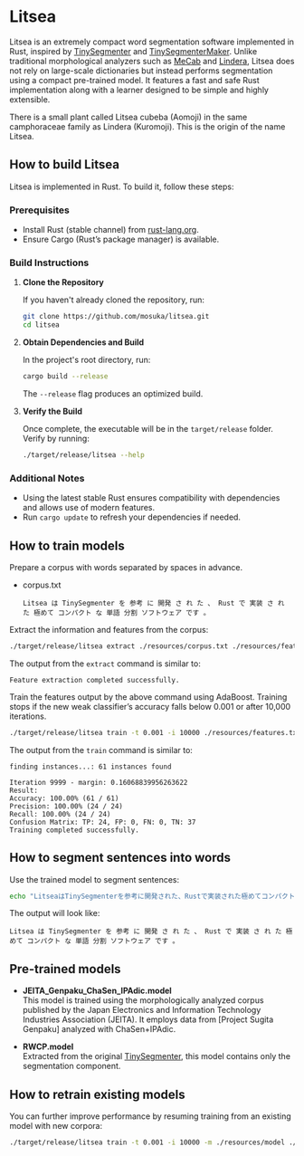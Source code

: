 # Litsea

Litsea is an extremely compact word segmentation software implemented in Rust, inspired by [TinySegmenter](http://chasen.org/~taku/software/TinySegmenter/) and [TinySegmenterMaker](https://github.com/shogo82148/TinySegmenterMaker). Unlike traditional morphological analyzers such as [MeCab](https://taku910.github.io/mecab/) and [Lindera](https://github.com/lindera/lindera), Litsea does not rely on large-scale dictionaries but instead performs segmentation using a compact pre-trained model. It features a fast and safe Rust implementation along with a learner designed to be simple and highly extensible.

There is a small plant called Litsea cubeba (Aomoji) in the same camphoraceae family as Lindera (Kuromoji). This is the origin of the name Litsea.

## How to build Litsea

Litsea is implemented in Rust. To build it, follow these steps:

### Prerequisites

- Install Rust (stable channel) from [rust-lang.org](https://www.rust-lang.org/).
- Ensure Cargo (Rust’s package manager) is available.

### Build Instructions

1. **Clone the Repository**

   If you haven't already cloned the repository, run:

   ```sh
   git clone https://github.com/mosuka/litsea.git
   cd litsea
   ```

2. **Obtain Dependencies and Build**

   In the project's root directory, run:

   ```sh
   cargo build --release
   ```

   The `--release` flag produces an optimized build.

3. **Verify the Build**

   Once complete, the executable will be in the `target/release` folder. Verify by running:

   ```sh
   ./target/release/litsea --help
   ```

### Additional Notes

- Using the latest stable Rust ensures compatibility with dependencies and allows use of modern features.
- Run `cargo update` to refresh your dependencies if needed.

## How to train models

Prepare a corpus with words separated by spaces in advance.

- corpus.txt

    ```text
    Litsea は TinySegmenter を 参考 に 開発 さ れ た 、 Rust で 実装 さ れ た 極めて コンパクト な 単語 分割 ソフトウェア です 。

    ```

Extract the information and features from the corpus:

```sh
./target/release/litsea extract ./resources/corpus.txt ./resources/features.txt
```

The output from the `extract` command is similar to:

```text
Feature extraction completed successfully.
```

Train the features output by the above command using AdaBoost. Training stops if the new weak classifier’s accuracy falls below 0.001 or after 10,000 iterations.

```sh
./target/release/litsea train -t 0.001 -i 10000 ./resources/features.txt ./resources/model
```

The output from the `train` command is similar to:

```text
finding instances...: 61 instances found

Iteration 9999 - margin: 0.16068839956263622
Result:
Accuracy: 100.00% (61 / 61)
Precision: 100.00% (24 / 24)
Recall: 100.00% (24 / 24)
Confusion Matrix: TP: 24, FP: 0, FN: 0, TN: 37
Training completed successfully.
```

## How to segment sentences into words

Use the trained model to segment sentences:

```sh
echo "LitseaはTinySegmenterを参考に開発された、Rustで実装された極めてコンパクトな単語分割ソフトウェアです。" | ./target/release/litsea segment ./resources/model
```

The output will look like:

```text
Litsea は TinySegmenter を 参考 に 開発 さ れ た 、 Rust で 実装 さ れ た 極めて コンパクト な 単語 分割 ソフトウェア です 。
```

## Pre-trained models

- **JEITA_Genpaku_ChaSen_IPAdic.model**  
  This model is trained using the morphologically analyzed corpus published by the Japan Electronics and Information Technology Industries Association (JEITA). It employs data from [Project Sugita Genpaku] analyzed with ChaSen+IPAdic.

- **RWCP.model**  
  Extracted from the original [TinySegmenter](http://chasen.org/~taku/software/TinySegmenter/), this model contains only the segmentation component.

## How to retrain existing models

You can further improve performance by resuming training from an existing model with new corpora:

```sh
./target/release/litsea train -t 0.001 -i 10000 -m ./resources/model ./resources/new_features.txt ./resources/new_model
```
